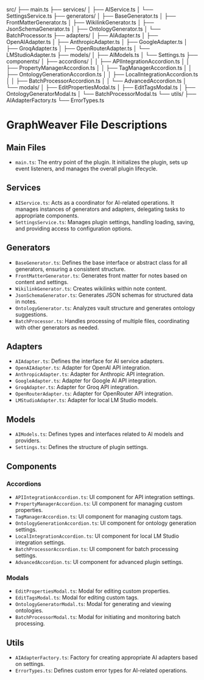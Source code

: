 src/
├── main.ts
├── services/
│   ├── AIService.ts
│   └── SettingsService.ts
├── generators/
│   ├── BaseGenerator.ts
│   ├── FrontMatterGenerator.ts
│   ├── WikilinkGenerator.ts
│   ├── JsonSchemaGenerator.ts
│   ├── OntologyGenerator.ts
│   └── BatchProcessor.ts
├── adapters/
│   ├── AIAdapter.ts
│   ├── OpenAIAdapter.ts
│   ├── AnthropicAdapter.ts
│   ├── GoogleAdapter.ts
│   ├── GroqAdapter.ts
│   ├── OpenRouterAdapter.ts
│   └── LMStudioAdapter.ts
├── models/
│   ├── AIModels.ts
│   └── Settings.ts
├── components/
│   ├── accordions/
│   │   ├── APIIntegrationAccordion.ts
│   │   ├── PropertyManagerAccordion.ts
│   │   ├── TagManagerAccordion.ts
│   │   ├── OntologyGenerationAccordion.ts
│   │   ├── LocalIntegrationAccordion.ts
│   │   ├── BatchProcessorAccordion.ts
│   │   └── AdvancedAccordion.ts
│   └── modals/
│       ├── EditPropertiesModal.ts
│       ├── EditTagsModal.ts
│       ├── OntologyGeneratorModal.ts
│       └── BatchProcessorModal.ts
└── utils/
    ├── AIAdapterFactory.ts
    └── ErrorTypes.ts

# GraphWeaver File Descriptions

## Main Files

- `main.ts`: The entry point of the plugin. It initializes the plugin, sets up event listeners, and manages the overall plugin lifecycle.

## Services

- `AIService.ts`: Acts as a coordinator for AI-related operations. It manages instances of generators and adapters, delegating tasks to appropriate components.
- `SettingsService.ts`: Manages plugin settings, handling loading, saving, and providing access to configuration options.

## Generators

- `BaseGenerator.ts`: Defines the base interface or abstract class for all generators, ensuring a consistent structure.
- `FrontMatterGenerator.ts`: Generates front matter for notes based on content and settings.
- `WikilinkGenerator.ts`: Creates wikilinks within note content.
- `JsonSchemaGenerator.ts`: Generates JSON schemas for structured data in notes.
- `OntologyGenerator.ts`: Analyzes vault structure and generates ontology suggestions.
- `BatchProcessor.ts`: Handles processing of multiple files, coordinating with other generators as needed.

## Adapters

- `AIAdapter.ts`: Defines the interface for AI service adapters.
- `OpenAIAdapter.ts`: Adapter for OpenAI API integration.
- `AnthropicAdapter.ts`: Adapter for Anthropic API integration.
- `GoogleAdapter.ts`: Adapter for Google AI API integration.
- `GroqAdapter.ts`: Adapter for Groq API integration.
- `OpenRouterAdapter.ts`: Adapter for OpenRouter API integration.
- `LMStudioAdapter.ts`: Adapter for local LM Studio models.

## Models

- `AIModels.ts`: Defines types and interfaces related to AI models and providers.
- `Settings.ts`: Defines the structure of plugin settings.

## Components

### Accordions
- `APIIntegrationAccordion.ts`: UI component for API integration settings.
- `PropertyManagerAccordion.ts`: UI component for managing custom properties.
- `TagManagerAccordion.ts`: UI component for managing custom tags.
- `OntologyGenerationAccordion.ts`: UI component for ontology generation settings.
- `LocalIntegrationAccordion.ts`: UI component for local LM Studio integration settings.
- `BatchProcessorAccordion.ts`: UI component for batch processing settings.
- `AdvancedAccordion.ts`: UI component for advanced plugin settings.

### Modals
- `EditPropertiesModal.ts`: Modal for editing custom properties.
- `EditTagsModal.ts`: Modal for editing custom tags.
- `OntologyGeneratorModal.ts`: Modal for generating and viewing ontologies.
- `BatchProcessorModal.ts`: Modal for initiating and monitoring batch processing.

## Utils

- `AIAdapterFactory.ts`: Factory for creating appropriate AI adapters based on settings.
- `ErrorTypes.ts`: Defines custom error types for AI-related operations.